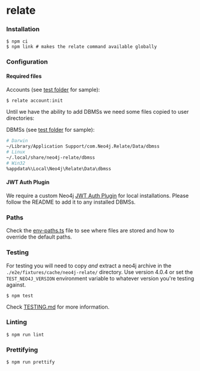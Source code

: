 # relate

### Installation

```
$ npm ci
$ npm link # makes the relate command available globally
```

### Configuration

#### Required files

Accounts (see [test folder](./e2e/fixtures/config/neo4j-relate/accounts) for sample):

```sh
$ relate account:init
```

Until we have the ability to add DBMSs we need some files copied to user directories:

DBMSs (see [test folder](./e2e/fixtures/data/neo4j-relate/dbmss) for sample):

```sh
# Darwin
~/Library/Application Support/com.Neo4j.Relate/Data/dbmss
# Linux
~/.local/share/neo4j-relate/dbmss
# Win32
%appdata%\Local\Neo4j\Relate\Data\dbmss
```

#### JWT Auth Plugin

We require a custom Neo4j [JWT Auth Plugin](https://github.com/neo-technology/neo4j-jwt-addon) for local installations.
Please follow the README to add it to any installed DBMSs.

### Paths

Check the [env-paths.ts](./packages/common/src/utils/env-paths.ts) file to see
where files are stored and how to override the default paths.

### Testing

For testing you will need to copy _and_ extract a neo4j archive in the
`./e2e/fixtures/cache/neo4j-relate/` directory. Use version 4.0.4 or set the
`TEST_NEO4J_VERSION` environment variable to whatever version you're testing against.

```
$ npm test
```

Check [TESTING.md](./documentation/TESTING.md) for more information.

### Linting

```
$ npm run lint
```

### Prettifying

```
$ npm run prettify
```
